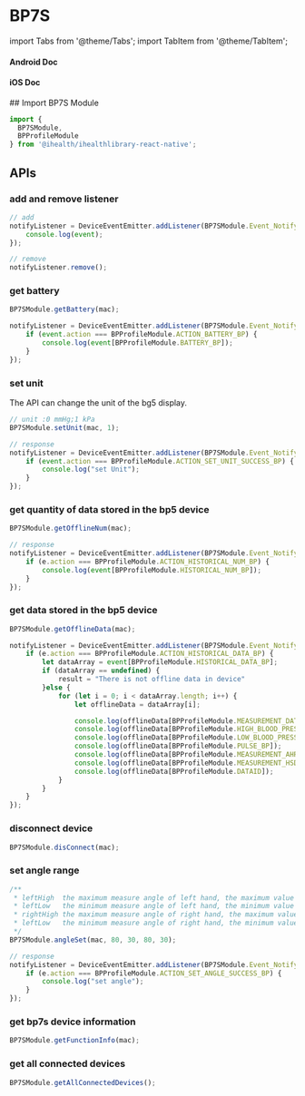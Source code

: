 # BP7S

import Tabs from '@theme/Tabs';
import TabItem from '@theme/TabItem';

<Tabs>
  <TabItem value="android" label="Android" default>

#### Android Doc

  </TabItem>
  
  <TabItem value="ios" label="iOS">

#### iOS Doc

  </TabItem>
  
  <TabItem value="reactnative" label="React Native">
## Import BP7S Module

```js
import {
  BP7SModule,
  BPProfileModule
} from '@ihealth/ihealthlibrary-react-native';
```

## APIs

### add and remove listener

```js
// add
notifyListener = DeviceEventEmitter.addListener(BP7SModule.Event_Notify,  (event) => {
    console.log(event);
});

// remove
notifyListener.remove();
```

### get battery

```js
BP7SModule.getBattery(mac);

notifyListener = DeviceEventEmitter.addListener(BP7SModule.Event_Notify,  (event) => {
    if (event.action === BPProfileModule.ACTION_BATTERY_BP) {
        console.log(event[BPProfileModule.BATTERY_BP]);
    }
});
```

### set unit

The API can change the unit of the bg5 display.

```js
// unit :0 mmHg;1 kPa
BP7SModule.setUnit(mac, 1);

// response
notifyListener = DeviceEventEmitter.addListener(BP7SModule.Event_Notify,  (event) => {
    if (event.action === BPProfileModule.ACTION_SET_UNIT_SUCCESS_BP) {
        console.log("set Unit");
    }
});
```

### get quantity of data stored in the bp5 device

```js
BP7SModule.getOfflineNum(mac);

// response
notifyListener = DeviceEventEmitter.addListener(BP7SModule.Event_Notify,  (event) => {
    if (e.action === BPProfileModule.ACTION_HISTORICAL_NUM_BP) {
        console.log(event[BPProfileModule.HISTORICAL_NUM_BP]);
    }
});
```

### get data stored in the bp5 device

```js
BP7SModule.getOfflineData(mac);

notifyListener = DeviceEventEmitter.addListener(BP7SModule.Event_Notify,  (event) => {
    if (e.action === BPProfileModule.ACTION_HISTORICAL_DATA_BP) {
        let dataArray = event[BPProfileModule.HISTORICAL_DATA_BP];
        if (dataArray == undefined) {
            result = "There is not offline data in device"
        }else {
            for (let i = 0; i < dataArray.length; i++) {
                let offlineData = dataArray[i];

                console.log(offlineData[BPProfileModule.MEASUREMENT_DATE_BP]);
                console.log(offlineData[BPProfileModule.HIGH_BLOOD_PRESSURE_BP]);
                console.log(offlineData[BPProfileModule.LOW_BLOOD_PRESSURE_BP]);
                console.log(offlineData[BPProfileModule.PULSE_BP]);
                console.log(offlineData[BPProfileModule.MEASUREMENT_AHR_BP]);
                console.log(offlineData[BPProfileModule.MEASUREMENT_HSD_BP]);
                console.log(offlineData[BPProfileModule.DATAID]);
            }
        }
    }
});
```

### disconnect device

```js
BP7SModule.disConnect(mac);
```

### set angle range

```js
/**
 * leftHigh  the maximum measure angle of left hand, the maximum value must less than 90
 * leftLow   the minimum measure angle of left hand, the minimum value must more than 0, and less than leftUpper
 * rightHigh the maximum measure angle of right hand, the maximum value must less than 90
 * leftLow   the minimum measure angle of right hand, the minimum value must more than 0, and less than rightUpper
 */
BP7SModule.angleSet(mac, 80, 30, 80, 30);

// response
notifyListener = DeviceEventEmitter.addListener(BP7SModule.Event_Notify,  (event) => {
    if (e.action === BPProfileModule.ACTION_SET_ANGLE_SUCCESS_BP) {
        console.log("set angle");
    }
});
```

### get bp7s device information

```js
BP7SModule.getFunctionInfo(mac);
```

### get all connected devices

```js
BP7SModule.getAllConnectedDevices();
```

  </TabItem>
</Tabs>